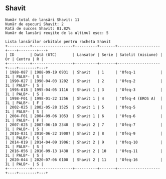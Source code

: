## Shavit

    Număr total de lansări Shavit: 11
    Număr de eșecuri Shavit: 2
    Rată de succes Shavit: 81.82%
    Număr de lansări reușite de la ultimul eșec: 5
    
    Lista lansărilor orbitale pentru racheta Shavit
    +----------+------------------+----------+-------+-------------------+----+--------+---+
    | ID       | Dată (UTC)       | Lansator | Serie | Satelit (misiune) | Or | Centru | R |
    +----------+------------------+----------+-------+-------------------+----+--------+---+
    | 1988-087 | 1988-09-19 0931  | Shavit   | 1     | 'Ofeq-1           | IL | PALB*- | S |
    | 1990-027 | 1990-04-03 1202  | Shavit   | 2     | 'Ofeq-2           | IL | PALB*- | S |
    | 1995-018 | 1995-04-05 1116  | Shavit 1 | 3     | 'Ofeq-3           | IL | PALB*- | S |
    | 1998-F01 | 1998-01-22 1256  | Shavit 1 | 4     | 'Ofeq-4 (EROS A)  | IL | PALB*- | F |
    | 2002-025 | 2002-05-28 1525  | Shavit 1 | 5     | 'Ofeq-5           | IL | PALB*- | S |
    | 2004-F01 | 2004-09-06 1053  | Shavit 1 | 6     | 'Ofeq-6           | IL | PALB*- | F |
    | 2007-025 | 2007-06-10 2340  | Shavit 2 | 7     | 'Ofeq-7           | IL | PALB*- | S |
    | 2010-031 | 2010-06-22 1900? | Shavit 2 | 8     | 'Ofeq-9           | IL | PALB*- | S |
    | 2014-019 | 2014-04-09 1906: | Shavit 2 | 9     | 'Ofeq-10          | IL | PALB*- | S |
    | 2016-056 | 2016-09-13 1438  | Shavit 2 | 10    | 'Ofeq-11          | IL | PALB*- | S |
    | 2020-044 | 2020-07-06 0100  | Shavit 2 | 11    | 'Ofeq-16          | IL | PALB*- | S |
    +----------+------------------+----------+-------+-------------------+----+--------+---+
    

